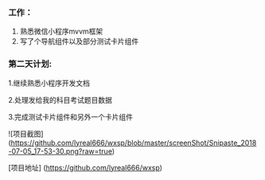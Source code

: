 ### 工作：

1. 熟悉微信小程序mvvm框架
2. 写了个导航组件以及部分测试卡片组件

### 第二天计划:

1.继续熟悉小程序开发文档

2.处理发给我的科目考试题目数据

3.完成测试卡片组件和另外一个卡片组件

![项目截图] (https://github.com/lyreal666/wxsp/blob/master/screenShot/Snipaste_2018-07-05_17-53-30.png?raw=true)

[项目地址] (https://github.com/lyreal666/wxsp)

